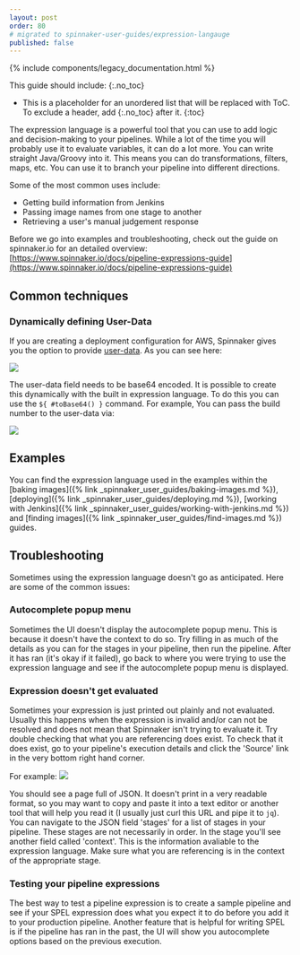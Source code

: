 ```yaml
---
layout: post
order: 80
# migrated to spinnaker-user-guides/expression-langauge
published: false
---
```


{% include components/legacy_documentation.html %}

This guide should include:
{:.no_toc}
* This is a placeholder for an unordered list that will be replaced with ToC. To exclude a header, add {:.no_toc} after it.
{:toc}


The expression language is a powerful tool that you can use to add logic and decision-making to your pipelines. While a lot of the time you will probably use it to evaluate variables, it can do a lot more. You can write straight Java/Groovy into it. This means you can do transformations, filters, maps, etc. You can use it to branch your pipeline into different directions.

Some of the most common uses include:
- Getting build information from Jenkins
- Passing image names from one stage to another
- Retrieving a user's manual judgement response


Before we go into examples and troubleshooting, check out the guide on spinnaker.io for an detailed overview: [https://www.spinnaker.io/docs/pipeline-expressions-guide](https://www.spinnaker.io/docs/pipeline-expressions-guide)

## Common techniques

### Dynamically defining User-Data

If you are creating a deployment configuration for AWS, Spinnaker gives you the option to provide [user-data](http://docs.aws.amazon.com/AWSEC2/latest/UserGuide/ec2-instance-metadata.html#instancedata-add-user-data). As you can see here:

![](https://cl.ly/3g2Z2l2j1634/Image%202017-05-26%20at%2011.20.47%20AM.png)

The user-data field needs to be base64 encoded. It is possible to create this dynamically with the built in expression language. To do this you can use the `${ #toBase64() }` command. For example, You can pass the build number to the user-data via:

![](https://cl.ly/1m2E080X1z44/Image%202017-05-26%20at%2011.29.23%20AM.png)


## Examples

You can find the expression language used in the examples within the [baking images]({% link _spinnaker_user_guides/baking-images.md %}), [deploying]({% link _spinnaker_user_guides/deploying.md %}), [working with Jenkins]({% link _spinnaker_user_guides/working-with-jenkins.md %}) and [finding images]({% link _spinnaker_user_guides/find-images.md %}) guides.

## Troubleshooting

Sometimes using the expression language doesn't go as anticipated. Here are some of the common issues:

### Autocomplete popup menu

Sometimes the UI doesn't display the autocomplete popup menu. This is because it doesn't have the context to do so. Try filling in as much of the details as you can for the stages in your pipeline, then run the pipeline. After it has ran (it's okay if it failed), go back to where you were trying to use the expression language and see if the autocomplete popup menu is displayed.

### Expression doesn't get evaluated

Sometimes your expression is just printed out plainly and not evaluated. Usually this happens when the expression is invalid and/or can not be resolved and does not mean that Spinnaker isn't trying to evaluate it. Try double checking that what you are referencing does exist. To check that it does exist, go to your pipeline's execution details and click the 'Source' link in the very bottom right hand corner. 

For example:
![](https://d1ax1i5f2y3x71.cloudfront.net/items/0O261w2H3N3H043r0l33/Image%202017-04-03%20at%203.37.57%20PM.png)

You should see a page full of JSON. It doesn't print in a very readable format, so you may want to copy and paste it into a text editor or another tool that will help you read it (I usually just curl this URL and pipe it to `jq`). You can navigate to the JSON field 'stages' for a list of stages in your pipeline. These stages are not necessarily in order. In the stage you'll see another field called 'context'. This is the information avaliable to the expression language. Make sure what you are referencing is in the context of the appropriate stage.

### Testing your pipeline expressions

The best way to test a pipeline expression is to create a sample pipeline and see if your SPEL expression does what you expect it to do before you add it to your production pipeline. Another feature that is helpful for writing SPEL is if the pipeline has ran in the past, the UI will show you autocomplete options based on the previous execution.
